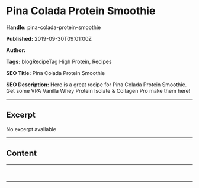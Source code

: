 # Pina Colada Protein Smoothie

**Handle:** pina-colada-protein-smoothie

**Published:** 2019-09-30T09:01:00Z

**Author:**  

**Tags:** blogRecipeTag High Protein, Recipes

**SEO Title:** Pina Colada Protein Smoothie

**SEO Description:** Here is a great recipe for Pina Colada Protein Smoothie. Get some VPA Vanilla Whey Protein Isolate & Collagen Pro make them here!

---

## Excerpt

No excerpt available

---

## Content

---

 

---

